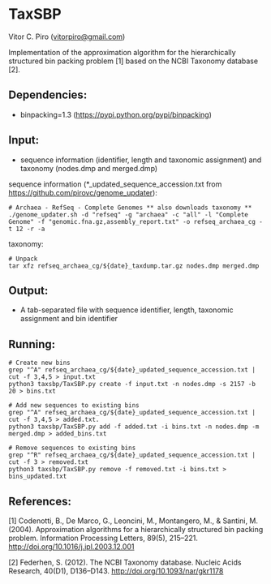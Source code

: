 # TaxSBP

Vitor C. Piro (vitorpiro@gmail.com)


Implementation of the approximation algorithm for the hierarchically structured bin packing problem [1] based on the NCBI Taxonomy database [2].

Dependencies:
-------------
 - binpacking=1.3 (https://pypi.python.org/pypi/binpacking)

Input: 
------
 * sequence information (identifier, length and taxonomic assignment) and taxonomy (nodes.dmp and merged.dmp)

sequence information (*_updated_sequence_accession.txt from https://github.com/pirovc/genome_updater):

    # Archaea - RefSeq - Complete Genomes ** also downloads taxonomy **
	./genome_updater.sh -d "refseq" -g "archaea" -c "all" -l "Complete Genome" -f "genomic.fna.gz,assembly_report.txt" -o refseq_archaea_cg -t 12 -r -a
	
taxonomy:
	
	# Unpack  
	tar xfz refseq_archaea_cg/${date}_taxdump.tar.gz nodes.dmp merged.dmp
	
Output:
-------
 * A tab-separated file with sequence identifier, length, taxonomic assignment and bin identifier

Running:
--------

	# Create new bins
	grep "^A" refseq_archaea_cg/${date}_updated_sequence_accession.txt | cut -f 3,4,5 > input.txt
	python3 taxsbp/TaxSBP.py create -f input.txt -n nodes.dmp -s 2157 -b 20 > bins.txt
	
	# Add new sequences to existing bins
	grep "^A" refseq_archaea_cg/${date}_updated_sequence_accession.txt | cut -f 3,4,5 > added.txt.
	python3 taxsbp/TaxSBP.py add -f added.txt -i bins.txt -n nodes.dmp -m merged.dmp > added_bins.txt
	
	# Remove sequences to existing bins
	grep "^R" refseq_archaea_cg/${date}_updated_sequence_accession.txt | cut -f 3 > removed.txt
	python3 taxsbp/TaxSBP.py remove -f removed.txt -i bins.txt > bins_updated.txt
	

References:
-----------

[1] Codenotti, B., De Marco, G., Leoncini, M., Montangero, M., & Santini, M. (2004). Approximation algorithms for a hierarchically structured bin packing problem. Information Processing Letters, 89(5), 215–221. http://doi.org/10.1016/j.ipl.2003.12.001

[2] Federhen, S. (2012). The NCBI Taxonomy database. Nucleic Acids Research, 40(D1), D136–D143. http://doi.org/10.1093/nar/gkr1178